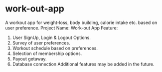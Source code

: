 # work-out-app
A workout app for weight-loss, body building, calorie intake etc. based on user preference. 
Project Name: Work-out App 
Feature: 
1. User SignUp, Login & Logout Options.
2. Survey of user preferences.
3. Workout schedule based on preferences.
4. Selection of membership options.
5. Payout getaway.
6. Database connection
Additional features may be added in the future.
